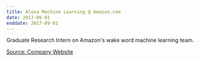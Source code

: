 ```yaml
---
title: Alexa Machine Learning @ Amazon.com
date: 2017-06-01 
enddate: 2017-09-01 
---
```


Graduate Research Intern on Amazon's wake word machine learning team. 

[Source: Company Website](https://www.amazon.com/)
